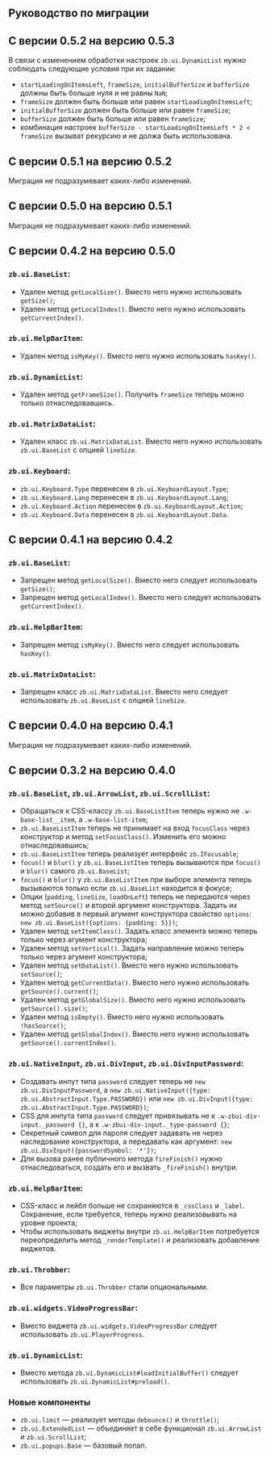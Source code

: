 Руководство по миграции
-----------------------

## С версии 0.5.2 на версию 0.5.3

В связи с изменением обработки настроек `zb.ui.DynamicList` нужно соблюдать следующие условия при их задании:

* `startLoadingOnItemsLeft`, `frameSize`, `initialBufferSize` и `bufferSize` должны быть больше нуля и не равны `NaN`;
* `frameSize` должен быть больше или равен `startLoadingOnItemsLeft`;
* `initialBufferSize` должен быть больше или равен `frameSize`;
* `bufferSize` должен быть больше или равен `frameSize`;
* комбинация настроек `bufferSize - startLoadingOnItemsLeft * 2 < frameSize`
вызыват рекурсию и не должа быть использована.

## С версии 0.5.1 на версию 0.5.2

Миграция не подразумевает каких-либо изменений.

## С версии 0.5.0 на версию 0.5.1

Миграция не подразумевает каких-либо изменений.

## С версии 0.4.2 на версию 0.5.0

### `zb.ui.BaseList`:

* Удален метод `getLocalSize()`. Вместо него нужно использовать `getSize()`;
* Удален метод `getLocalIndex()`. Вместо него нужно использовать `getCurrentIndex()`.

### `zb.ui.HelpBarItem`:

* Удален метод `isMyKey()`. Вместо него нужно использовать `hasKey()`.

### `zb.ui.DynamicList`:

* Удален метод `getFrameSize()`. Получить `frameSize` теперь можно только отнаследовавшись.

### `zb.ui.MatrixDataList`:

* Удален класс `zb.ui.MatrixDataList`. Вместо него нужно использовать `zb.ui.BaseList` с опцией `lineSize`.

### `zb.ui.Keyboard`:

* `zb.ui.Keyboard.Type` перенесен в `zb.ui.KeyboardLayout.Type`;
* `zb.ui.Keyboard.Lang` перенесен в `zb.ui.KeyboardLayout.Lang`;
* `zb.ui.Keyboard.Action` перенесен в `zb.ui.KeyboardLayout.Action`;
* `zb.ui.Keyboard.Data` перенесен в `zb.ui.KeyboardLayout.Data`.

## С версии 0.4.1 на версию 0.4.2

### `zb.ui.BaseList`:

* Запрещен метод `getLocalSize()`. Вместо него следует использовать `getSize()`;
* Запрещен метод `getLocalIndex()`. Вместо него следует использовать `getCurrentIndex()`.

### `zb.ui.HelpBarItem`:

* Запрещен метод `isMyKey()`. Вместо него следует использовать `hasKey()`.

### `zb.ui.MatrixDataList`:

* Запрещен класс `zb.ui.MatrixDataList`. Вместо него следует использовать `zb.ui.BaseList` с опцией `lineSize`.

## С версии 0.4.0 на версию 0.4.1

Миграция не подразумевает каких-либо изменений.

## С версии 0.3.2 на версию 0.4.0

### `zb.ui.BaseList`, `zb.ui.ArrowList`, `zb.ui.ScrollList`:

* Обращаться к CSS-классу `zb.ui.BaseListItem` теперь нужно не `.w-base-list__item`, а `.w-base-list-item`;
* `zb.ui.BaseListItem` теперь не принимает на вход `focusClass` через конструктор и метод `setFocusClass()`. Изменить его можно отнаследовавшись;
* `zb.ui.BaseListItem` теперь реализует интерфейс `zb.IFocusable`;
* `focus()` и `blur()` у `zb.ui.BaseListItem` теперь вызываются при `focus()` и `blur()` самого `zb.ui.BaseList`;
* `focus()` и `blur()` у `zb.ui.BaseListItem` при выборе элемента теперь вызываются только если `zb.ui.BaseList` находится в фокусе;
* Опции (`padding`, `lineSize`, `loadOnLeft`) теперь не передаются через метод `setSource()` и второй аргумент конструктора. Задать их можно добавив в первый агумент конструктора свойство `options`:
`new zb.ui.BaseList({options: {padding: 5}})`;
* Удален метод `setItemClass()`. Задать класс элемента можно теперь только через агумент конструктора;
* Удален метод `setVertical()`. Задать направление можно теперь только через агумент конструктора;
* Удален метод `setDataList()`. Вместо него нужно использовать `setSource()`;
* Удален метод `getCurrentData()`. Вместо него нужно использовать `getSource().current()`;
* Удален метод `getGlobalSize()`. Вместо него нужно использовать `getSource().size()`;
* Удален метод `isEmpty()`. Вместо него нужно использовать `!hasSource()`;
* Удален метод `getGlobalIndex()`. Вместо него нужно использовать `getSource().currentIndex()`.

### `zb.ui.NativeInput`, `zb.ui.DivInput`, `zb.ui.DivInputPassword`:

* Создавать инпут типа `password` следует теперь не `new zb.ui.DivInputPassword`,
а `new zb.ui.NativeInput({type: zb.ui.AbstractInput.Type.PASSWORD})` или `new zb.ui.DivInput({type: zb.ui.AbstractInput.Type.PASSWORD})`;
* CSS для инпута типа `password` следует привязывать не к `.w-zbui-div-input._password {}`, а к `.w-zbui-div-input._type-password {}`;
* Секретный символ для пароля следует задавать не через наследование конструктора, а передавать как аргумент: `new zb.ui.DivInput({passwordSymbol: '*'})`;
* Для вызова ранее публичного метода `fireFinish()` нужно отнаследоваться, создать его и вызвать `_fireFinish()` внутри.

### `zb.ui.HelpBarItem`:

* CSS-класс и лейбл больше не сохраняются в `_cssClass` и `_label`. Сохранение, если требуется, теперь нужно реализовывать на уровне проекта;
* Чтобы использовать виджеты внутри `zb.ui.HelpBarItem` потребуется переопределить метод `_renderTemplate()` и реализовать добавление виджетов.

### `zb.ui.Throbber`:

* Все параметры `zb.ui.Throbber` стали опциональными.

### `zb.ui.widgets.VideoProgressBar`:

* Вместо виджета `zb.ui.widgets.VideoProgressBar` следует использовать `zb.ui.PlayerProgress`.

### `zb.ui.DynamicList`:

* Вместо метода `zb.ui.DynamicList#loadInitialBuffer()` следует использовать `zb.ui.DynamicList#preload()`.

### Новые компоненты

* `zb.ui.limit` — реализует методы `debounce()` и `throttle()`;
* `zb.ui.ExtendedList` — объединяет в себе функционал `zb.ui.ArrowList` и `zb.ui.ScrollList`;
* `zb.ui.popups.Base` — базовый попап.
